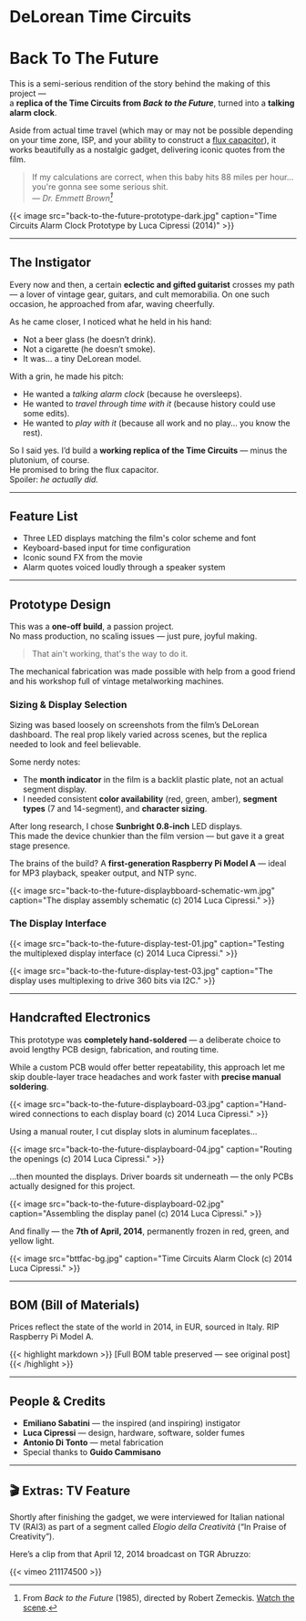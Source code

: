# DeLorean Time Circuits


# Back To The Future

This is a semi-serious rendition of the story behind the making of this project —  
a **replica of the Time Circuits from *Back to the Future***, turned into a **talking alarm clock**.

Aside from actual time travel (which may or may not be possible depending on your time zone, ISP, and your ability to construct a [flux capacitor](https://backtothefuture.fandom.com/wiki/Flux_capacitor)), it works beautifully as a nostalgic gadget, delivering iconic quotes from the film.

> If my calculations are correct, when this baby hits 88 miles per hour... you're gonna see some serious shit.  
> — <cite>Dr. Emmett Brown[^1]</cite>

[^1]: From *Back to the Future* (1985), directed by Robert Zemeckis. [Watch the scene](https://www.youtube.com/watch?v=PAAkCSZUG1c).

{{< image src="back-to-the-future-prototype-dark.jpg" caption="Time Circuits Alarm Clock Prototype by Luca Cipressi (2014)" >}}

---

## The Instigator

Every now and then, a certain **eclectic and gifted guitarist** crosses my path — a lover of vintage gear, guitars, and cult memorabilia. On one such occasion, he approached from afar, waving cheerfully.

As he came closer, I noticed what he held in his hand:

- Not a beer glass (he doesn’t drink).
- Not a cigarette (he doesn’t smoke).
- It was... a tiny DeLorean model.

With a grin, he made his pitch:

- He wanted a *talking alarm clock* (because he oversleeps).  
- He wanted to *travel through time with it* (because history could use some edits).  
- He wanted to *play with it* (because all work and no play… you know the rest).

So I said yes. I’d build a **working replica of the Time Circuits** — minus the plutonium, of course.  
He promised to bring the flux capacitor.  
Spoiler: *he actually did.*

---

## Feature List

- Three LED displays matching the film's color scheme and font
- Keyboard-based input for time configuration
- Iconic sound FX from the movie
- Alarm quotes voiced loudly through a speaker system

---

## Prototype Design

This was a **one-off build**, a passion project.  
No mass production, no scaling issues — just pure, joyful making.

> That ain't working, that's the way to do it.

The mechanical fabrication was made possible with help from a good friend and his workshop full of vintage metalworking machines.

### Sizing & Display Selection

Sizing was based loosely on screenshots from the film’s DeLorean dashboard. The real prop likely varied across scenes, but the replica needed to look and feel believable.

Some nerdy notes:
- The **month indicator** in the film is a backlit plastic plate, not an actual segment display.
- I needed consistent **color availability** (red, green, amber), **segment types** (7 and 14-segment), and **character sizing**.

After long research, I chose **Sunbright 0.8-inch** LED displays.  
This made the device chunkier than the film version — but gave it a great stage presence.

The brains of the build? A **first-generation Raspberry Pi Model A** — ideal for MP3 playback, speaker output, and NTP sync.

{{< image src="back-to-the-future-displaybboard-schematic-wm.jpg" caption="The display assembly schematic (c) 2014 Luca Cipressi." >}}

### The Display Interface

{{< image src="back-to-the-future-display-test-01.jpg" caption="Testing the multiplexed display interface (c) 2014 Luca Cipressi." >}}

{{< image src="back-to-the-future-display-test-03.jpg" caption="The display uses multiplexing to drive 360 bits via I2C." >}}

---

## Handcrafted Electronics

This prototype was **completely hand-soldered** — a deliberate choice to avoid lengthy PCB design, fabrication, and routing time.

While a custom PCB would offer better repeatability, this approach let me skip double-layer trace headaches and work faster with **precise manual soldering**.

{{< image src="back-to-the-future-displayboard-03.jpg" caption="Hand-wired connections to each display board (c) 2014 Luca Cipressi." >}}

Using a manual router, I cut display slots in aluminum faceplates...

{{< image src="back-to-the-future-displayboard-04.jpg" caption="Routing the openings (c) 2014 Luca Cipressi." >}}

...then mounted the displays. Driver boards sit underneath — the only PCBs actually designed for this project.

{{< image src="back-to-the-future-displayboard-02.jpg" caption="Assembling the display panel (c) 2014 Luca Cipressi." >}}

And finally — the **7th of April, 2014**, permanently frozen in red, green, and yellow light.

{{< image src="bttfac-bg.jpg" caption="Time Circuits Alarm Clock (c) 2014 Luca Cipressi." >}}

---

## BOM (Bill of Materials)

Prices reflect the state of the world in 2014, in EUR, sourced in Italy. RIP Raspberry Pi Model A.

{{< highlight markdown >}}
[Full BOM table preserved — see original post]
{{< /highlight >}}

---

## People & Credits

- **Emiliano Sabatini** — the inspired (and inspiring) instigator
- **Luca Cipressi** — design, hardware, software, solder fumes
- **Antonio Di Tonto** — metal fabrication
- Special thanks to **Guido Cammisano**

---

## 🎬 Extras: TV Feature

Shortly after finishing the gadget, we were interviewed for Italian national TV (RAI3) as part of a segment called *Elogio della Creatività* (“In Praise of Creativity”).

Here’s a clip from that April 12, 2014 broadcast on TGR Abruzzo:

{{< vimeo 211174500 >}}

